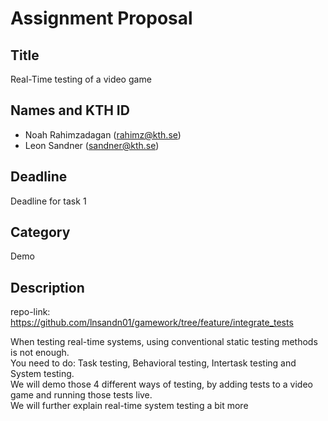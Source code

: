 # Assignment Proposal

## Title

Real-Time testing of a video game

## Names and KTH ID

- Noah Rahimzadagan (rahimz@kth.se)
- Leon Sandner (sandner@kth.se)

## Deadline

Deadline for task 1

## Category

Demo

## Description

repo-link: https://github.com/lnsandn01/gamework/tree/feature/integrate_tests

When testing real-time systems, using conventional static testing methods is not enough.<br>
You need to do: Task testing, Behavioral testing, Intertask testing and System testing.<br>
We will demo those 4 different ways of testing, by adding tests to a video game and running those tests live.<br>
We will further explain real-time system testing a bit more
